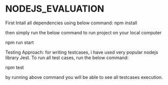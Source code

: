 # NODEJS_EVALUATION


First Intall all dependencies using below command:
npm install

then simply run the below command to run project on your local computer

npm run start


Testing Approach:
for writing testcases, i have used very popular nodejs library Jest.
To run all test cases, run the below command:

npm test


by running above command you will be able to see all testcases execution.
